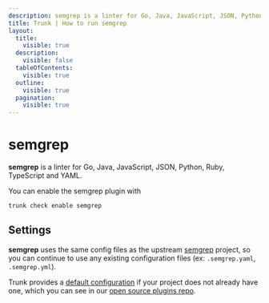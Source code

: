 ```yaml
---
description: semgrep is a linter for Go, Java, JavaScript, JSON, Python, Ruby, TypeScript and YAML
title: Trunk | How to run semgrep
layout:
  title:
    visible: true
  description:
    visible: false
  tableOfContents:
    visible: true
  outline:
    visible: true
  pagination:
    visible: true
---
```


# semgrep

**semgrep** is a linter for Go, Java, JavaScript, JSON, Python, Ruby, TypeScript and YAML.

You can enable the semgrep plugin with

```shell
trunk check enable semgrep
```

## Settings


**semgrep** uses the same config files as the
upstream [semgrep](https://github.com/returntocorp/semgrep#readme) project, so you can continue to use any
existing configuration files (ex: `.semgrep.yaml`, `.semgrep.yml`).
    

Trunk provides a [default configuration](https://github.com/trunk-io/plugins/tree/main/linters/semgrep) if your project does not already have one,
which you can see in our [open source plugins repo](https://github.com/trunk-io/plugins/tree/main).
